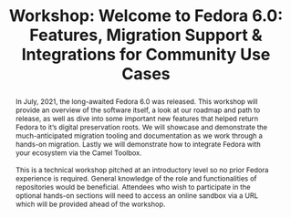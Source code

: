 ---
abstract: In July, 2021, the long-awaited Fedora 6.0 was released. This workshop will
  provide an overview of the software itself, a look at our roadmap and path to release,
  as well as dive into some important new features that helped return Fedora to it’s
  digital preservation roots. We will showcase and demonstrate the much-anticipated
  migration tooling and documentation as we work through a hands-on migration. Lastly
  we will demonstrate how to integrate Fedora with your ecosystem via the Camel Toolbox.<br
  /><br />This is a technical workshop pitched at an introductory level so no prior
  Fedora experience is required. General knowledge of the role and functionalities
  of repositories would be beneficial. Attendees who wish to participate in the optional
  hands-on sections will need to access an online sandbox via a URL which will be
  provided ahead of the workshop.
creators:
- Griffith, Arran
date: null
document_url: https://az659834.vo.msecnd.net/eventsairwesteuprod/production-inconference-public/73446220d6af43439a52abcd48897f39
grand_parent: iPRES
institutions:
- Lyrasis
keywords:
- fedora
- repository
- open source
- migration
landing_page_url: null
language: eng
layout: publication
license: CC-BY 4.0 International
notes_url: null
parent: iPRES 2022
publication_type: workshop
size: null
slides_url: null
source_name: iPRES
stream_url: null
title: 'Workshop: Welcome to Fedora 6.0: Features, Migration Support & Integrations
  for Community Use Cases'
year: 2022
---